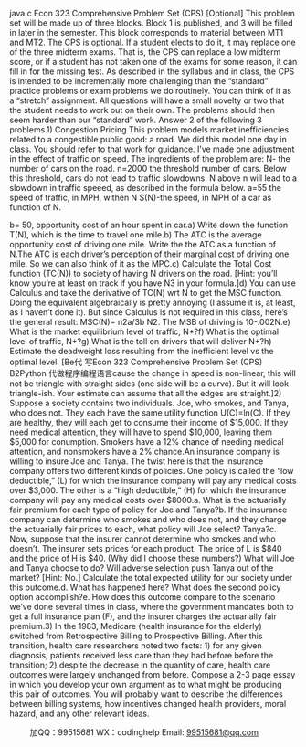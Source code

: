 java c
Econ 323 
Comprehensive Problem Set (CPS) [Optional] 
This problem set will be made up of three blocks.    Block 1 is published, and 3 will be filled in later in the semester.    This block corresponds to material between MT1 and MT2.
The CPS is optional. If a student elects to do it, it may replace one of the three midterm exams. That is, the CPS can replace a low midterm score, or if a student has not taken one of the exams for some reason, it can fill in for the missing test.
As described in the syllabus and in class, the CPS is intended to be incrementally more challenging than the “standard” practice problems or exam problems we do routinely.    You can think of it as a “stretch” assignment. All questions will have a small novelty or two that the student needs to work out on their own. The problems should then seem harder than our “standard” work.
Answer 2 of the following 3 problems.1)   Congestion Pricing
This problem models market inefficiencies related to a congestible public good: a road.    We did this model one day in class.    You should refer to that work for guidance. I’ve made one adjustment in the effect of traffic on speed.
The ingredients of the problem are:
N- the number of cars on the road.
n=2000 the threshold number of cars.    Below this threshold, cars do not lead to traffic slowdowns.    N above n will lead to a slowdown in traffic speeed, as described in the formula below.
a=55 the speed of traffic, in MPH, withen N
S(N)-the speed, in MPH of a car as function of N.

b= 50, opportunity cost of an hour spent in car.a)   Write down the function T(N), which is the time to travel one mile.b)   The ATC is the average opportunity cost of driving one mile.    Write the the ATC as a function of N.The ATC is each driver’s perception of their marginal cost of driving one mile.    So we can also think of it as the MPC.c)   Calculate the Total Cost function (TC(N)) to society of having N drivers on the road. [Hint: you’ll know you’re at least on track if you have N3 in your formula.]d)   You can use Calculus and take the derivative of TC(N) wrt N to get the MSC function.    Doing the equivalent algebraically is pretty annoying (I assume it is, at least, as I haven’t done it).    But since Calculus is not required in this class, here’s the general result: MSC(N)=   n2a/3b N2.
The MSB of driving is 10-.002N.e)   What is the market equilibrium level of traffic, N*?f)   What is the optimal level of traffic, N+?g)   What is the toll on drivers that will deliver N+?h)   Estimate the deadweight loss resulting from the inefficient level vs the optimal level.    [Be代 写Econ 323 Comprehensive Problem Set (CPS) B2Python
代做程序编程语言cause the change in speed is non-linear, this will not be triangle with straight sides    (one side will be a curve).    But it will look triangle-ish. Your estimate can assume that all the edges are straight.]2)   Suppose a society contains two individuals.    Joe, who smokes, and Tanya, who does not.    They each have the same utility function U(C)=ln(C).    If they are healthy, they will each get to consume their income of $15,000.    If they need medical attention, they will have to spend $10,000, leaving them $5,000 for conumption.    Smokers have a 12% chance of needing medical attention, and nonsmokers have a 2% chance.An insurance company is willing to insure Joe and Tanya.    The twist here is that the insurance company offers two different kinds of policies.    One policy is called the “low deductible,” (L) for which the insurance company will pay any medical costs over $3,000.    The other is a “high deductible,” (H) for which the insurance company will pay any medical costs over $8000.a.   What is the actuarially fair premium for each type of policy for Joe and Tanya?b.   If the insurance company can determine who smokes and who does not, and they charge the actuarially fair prices to each, what policy will Joe select?    Tanya?c.   Now, suppose that the insurer cannot determine who smokes and who doesn’t.    The insurer sets prices for each product.    The price of L is $840 and the price of H is $40. (Why did I choose these numbers?) What will Joe and Tanya choose to do?    Will adverse selection push Tanya out of the market?    [Hint: No.] Calculate the total expected utility for our society under this outcome.d.   What has happened here?    What does the second policy option accomplish?e.   How does this outcome compare to the scenario we’ve done several times in class, where the government mandates both to get a full insurance plan (F), and the insurer charges the actuarially fair premium.3)   In the 1983, Medicare (health insurance for the elderly) switched from Retrospective Billing to Prospective Billing.    After this transition, health care researchers noted two facts: 1) for any given diagnosis, patients received less care than they had before before the transition; 2) despite the decrease in the quantity of care, health care outcomes were largely unchanged from before.
Compose a 2-3 page essay in which you develop your own argument as to what might be producing this pair of outcomes.    You will probably want to describe the differences between billing systems, how incentives changed health providers, moral hazard, and any other relevant ideas.

         
加QQ：99515681  WX：codinghelp  Email: 99515681@qq.com
